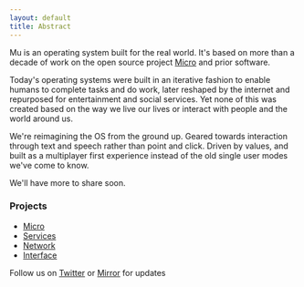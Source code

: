 ```yaml
---
layout: default
title: Abstract
---
```


<div id="blurb">
<p>Mu is an operating system built for the real world. It's based on more than a decade of work on 
the open source project <a href="/micro">Micro</a> and prior software.
</p>

<p>Today's operating systems were built in an iterative fashion to enable humans to complete tasks and 
do work, later reshaped by the internet and repurposed for entertainment and social services. 
Yet none of this was created based on the way we live our lives or interact with people and the world around us.
</p>

<p>We're reimagining the OS from the ground up. Geared towards interaction through text and speech rather 
than point and click. Driven by values, and built as a multiplayer first experience instead of the old 
single user modes we've come to know.
</p>
<p>We'll have more to share soon.</p>
</div>

<h3>Projects</h3>
<ul id="projects">
<li><a href="/micro">Micro</a></li>
<li><a href="/services">Services</a></li>
<li><a href="/network">Network</a></li>
<li><a href="/interface">Interface</a></li>
</ul>

<footer>
Follow us on <a href="https://twitter.com/mudotxyz">Twitter</a>
  or <a href="https://mirror.xyz/0x95A522981D68213E6F2190e187d42f9e53EE0873">Mirror</a> for updates
</footer>
